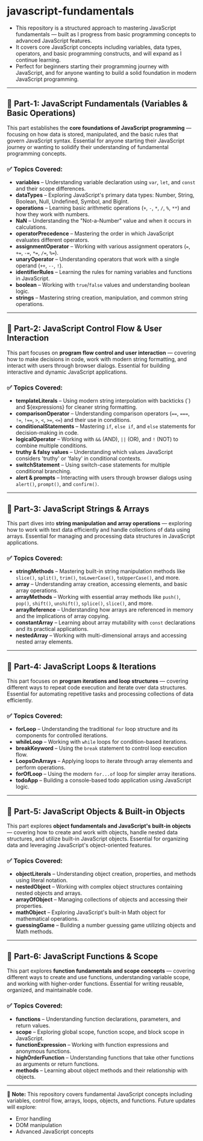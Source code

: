 # javascript-fundamentals

- This repository is a structured approach to mastering JavaScript fundamentals — built as I progress from basic programming concepts to advanced JavaScript features.
- It covers core JavaScript concepts including variables, data types, operators, and basic programming constructs, and will expand as I continue learning.
- Perfect for beginners starting their programming journey with JavaScript, and for anyone wanting to build a solid foundation in modern JavaScript programming.

---

## 📘 Part-1: JavaScript Fundamentals (Variables & Basic Operations)

This part establishes the **core foundations of JavaScript programming** — focusing on how data is stored, manipulated, and the basic rules that govern JavaScript syntax.
Essential for anyone starting their JavaScript journey or wanting to solidify their understanding of fundamental programming concepts.

### ✅ Topics Covered:
- **variables** – Understanding variable declaration using `var`, `let`, and `const` and their scope differences.
- **dataTypes** – Exploring JavaScript's primary data types: Number, String, Boolean, Null, Undefined, Symbol, and BigInt.
- **operations** – Learning basic arithmetic operations (`+`, `-`, `*`, `/`, `%`, `**`) and how they work with numbers.
- **NaN** – Understanding the "Not-a-Number" value and when it occurs in calculations.
- **operatorPrecedence** – Mastering the order in which JavaScript evaluates different operators.
- **assignmentOperator** – Working with various assignment operators (`=`, `+=`, `-=`, `*=`, `/=`, `%=`).
- **unaryOperator** – Understanding operators that work with a single operand (`++`, `--`, `!`).
- **identifierRules** – Learning the rules for naming variables and functions in JavaScript.
- **boolean** – Working with `true`/`false` values and understanding boolean logic.
- **strings** – Mastering string creation, manipulation, and common string operations.

---

## 📘 Part-2: JavaScript Control Flow & User Interaction

This part focuses on **program flow control and user interaction** — covering how to make decisions in code, work with modern string formatting, and interact with users through browser dialogs.
Essential for building interactive and dynamic JavaScript applications.

### ✅ Topics Covered:
- **templateLiterals** – Using modern string interpolation with backticks (`) and ${expressions} for cleaner string formatting.
- **comparisonOperator** – Understanding comparison operators (`==`, `===`, `!=`, `!==`, `>`, `<`, `>=`, `<=`) and their use in conditions.
- **conditionalStatements** – Mastering `if`, `else if`, and `else` statements for decision-making in code.
- **logicalOperator** – Working with `&&` (AND), `||` (OR), and `!` (NOT) to combine multiple conditions.
- **truthy & falsy values** – Understanding which values JavaScript considers 'truthy' or 'falsy' in conditional contexts.
- **switchStatement** – Using switch-case statements for multiple conditional branching.
- **alert & prompts** – Interacting with users through browser dialogs using `alert()`, `prompt()`, and `confirm()`.

---

## 📘 Part-3: JavaScript Strings & Arrays

This part dives into **string manipulation and array operations** — exploring how to work with text data efficiently and handle collections of data using arrays.
Essential for managing and processing data structures in JavaScript applications.

### ✅ Topics Covered:
- **stringMethods** – Mastering built-in string manipulation methods like `slice()`, `split()`, `trim()`, `toLowerCase()`, `toUpperCase()`, and more.
- **array** – Understanding array creation, accessing elements, and basic array operations.
- **arrayMethods** – Working with essential array methods like `push()`, `pop()`, `shift()`, `unshift()`, `splice()`, `slice()`, and more.
- **arrayReference** – Understanding how arrays are referenced in memory and the implications of array copying.
- **constantArray** – Learning about array mutability with `const` declarations and its practical applications.
- **nestedArray** – Working with multi-dimensional arrays and accessing nested array elements.

---

## 📘 Part-4: JavaScript Loops & Iterations

This part focuses on **program iterations and loop structures** — covering different ways to repeat code execution and iterate over data structures.
Essential for automating repetitive tasks and processing collections of data efficiently.

### ✅ Topics Covered:
- **forLoop** – Understanding the traditional `for` loop structure and its components for controlled iterations.
- **whileLoop** – Working with `while` loops for condition-based iterations.
- **breakKeyword** – Using the `break` statement to control loop execution flow.
- **LoopsOnArrays** – Applying loops to iterate through array elements and perform operations.
- **forOfLoop** – Using the modern `for...of` loop for simpler array iterations.
- **todoApp** – Building a console-based todo application using JavaScript logic.

---

## 📘 Part-5: JavaScript Objects & Built-in Objects

This part explores **object fundamentals and JavaScript's built-in objects** — covering how to create and work with objects, handle nested data structures, and utilize built-in JavaScript objects.
Essential for organizing data and leveraging JavaScript's object-oriented features.

### ✅ Topics Covered:
- **objectLiterals** – Understanding object creation, properties, and methods using literal notation.
- **nestedObject** – Working with complex object structures containing nested objects and arrays.
- **arrayOfObject** – Managing collections of objects and accessing their properties.
- **mathObject** – Exploring JavaScript's built-in Math object for mathematical operations.
- **guessingGame** – Building a number guessing game utilizing objects and Math methods.

---

## 📘 Part-6: JavaScript Functions & Scope

This part explores **function fundamentals and scope concepts** — covering different ways to create and use functions, understanding variable scope, and working with higher-order functions.
Essential for writing reusable, organized, and maintainable code.

### ✅ Topics Covered:
- **functions** – Understanding function declarations, parameters, and return values.
- **scope** – Exploring global scope, function scope, and block scope in JavaScript.
- **functionExpression** – Working with function expressions and anonymous functions.
- **highOrderFunction** – Understanding functions that take other functions as arguments or return functions.
- **methods** – Learning about object methods and their relationship with objects.

---

📌 **Note:** This repository covers fundamental JavaScript concepts including variables, control flow, arrays, loops, objects, and functions.
Future updates will explore:
- Error handling
- DOM manipulation
- Advanced JavaScript concepts